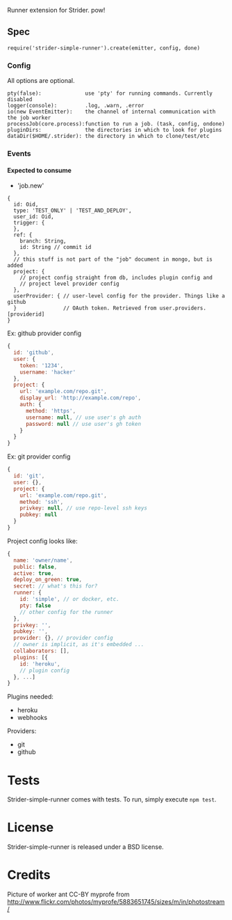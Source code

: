 Runner extension for Strider. pow!

## Spec

`require('strider-simple-runner').create(emitter, config, done)`

### Config

All options are optional.

```
pty(false):              use 'pty' for running commands. Currently disabled
logger(console):         .log, .warn, .error
io(new EventEmitter):    the channel of internal communication with the job worker
processJob(core.process):function to run a job. (task, config, ondone)
pluginDirs:              the directories in which to look for plugins
dataDir($HOME/.strider): the directory in which to clone/test/etc
```

### Events

#### Expected to consume

- 'job.new'

```
{
  id: Oid,
  type: 'TEST_ONLY' | 'TEST_AND_DEPLOY',
  user_id: Oid,
  trigger: {
  },
  ref: {
    branch: String,
    id: String // commit id
  },
  // this stuff is not part of the "job" document in mongo, but is added
  project: {
    // project config straight from db, includes plugin config and
    // project level provider config
  },
  userProvider: { // user-level config for the provider. Things like a github
  }               // OAuth token. Retrieved from user.providers.[providerid]
}
```

Ex: github provider config
```js
{
  id: 'github',
  user: {
    token: '1234',
    username: 'hacker'
  },
  project: {
    url: 'example.com/repo.git',
    display_url: 'http://example.com/repo',
    auth: {
      method: 'https',
      username: null, // use user's gh auth
      password: null // use user's gh token
    }
  }
}
```

Ex: git provider config
```js
{
  id: 'git',
  user: {},
  project: {
    url: 'example.com/repo.git',
    method: 'ssh',
    privkey: null, // use repo-level ssh keys
    pubkey: null
  }
}
```

Project config looks like:

```js
{
  name: 'owner/name',
  public: false,
  active: true,
  deploy_on_green: true,
  secret: // what's this for?
  runner: {
    id: 'simple', // or docker, etc.
    pty: false
    // other config for the runner
  },
  privkey: '',
  pubkey: '',
  provider: {}, // provider config
  // owner is implicit, as it's embedded ...
  collaborators: [],
  plugins: [{
    id: 'heroku',
    // plugin config
  }, ...]
}
```

Plugins needed:

- heroku
- webhooks

Providers:

- git
- github

Tests
=====

Strider-simple-runner comes with tests. To run, simply execute `npm test`.

License
=======

Strider-simple-runner is released under a BSD license.

Credits
=======

Picture of worker ant CC-BY myprofe from http://www.flickr.com/photos/myprofe/5883651745/sizes/m/in/photostream/
